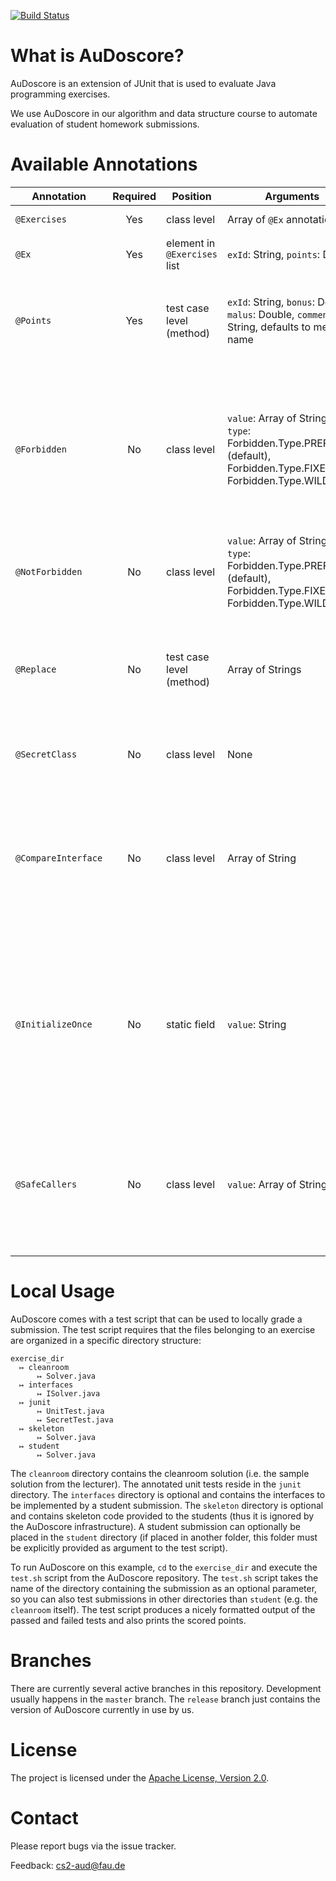 [![Build Status](https://travis-ci.org/FAU-Inf2/AuDoscore.svg?branch=master)](https://travis-ci.org/FAU-Inf2/AuDoscore)

What is AuDoscore?
=======
AuDoscore is an extension of JUnit that is used to evaluate Java programming exercises.

We use AuDoscore in our algorithm and data structure course to automate evaluation of student homework submissions.

Available Annotations
=======

| Annotation          | Required | Position                     | Arguments                                                                                                            | Semantics                                                                                                                                                                                                                                                                                                                              |
|---------------------|:--------:|------------------------------|----------------------------------------------------------------------------------------------------------------------|----------------------------------------------------------------------------------------------------------------------------------------------------------------------------------------------------------------------------------------------------------------------------------------------------------------------------------------|
| `@Exercises`        |   Yes    | class level                  | Array of `@Ex` annotations                                                                                           | contains a list of `@Ex` annotations; see `@Ex`                                                                                                                                                                                                                                                                                        |
| `@Ex`               |   Yes    | element in `@Exercises` list | `exId`: String, `points`: Double                                                                                     | for every (sub)exercise, create an `@Ex` annotation with unique `exID`                                                                                                                                                                                                                                                                 |
| `@Points`           |   Yes    | test case level (method)     | `exId`: String, `bonus`: Double, `malus`: Double, `comment`: String, defaults to method name                         | Student earns `bonus` / sum(`bonus`) * `Ex.points` points for passing this test case. Student looses `malus` / sum(`bonus`) * `Ex.points` points for *not* passing this test case.                                                                                                                                                     |
| `@Forbidden`        |    No    | class level                  | `value`: Array of Strings, `type`: Forbidden.Type.PREFIX (default), Forbidden.Type.FIXED, or Forbidden.Type.WILDCARD | Arguments specify forbidden classes/methods/etc., depending on the `type`. PREFIX: Arguments are interpreted as prefix to forbidden elements. FIXED: Arguments are exactly the forbidden elements. WILDCARD: Like PREFIX but also supports wildcards. See also `@NotForbidden`                                                         |
| `@NotForbidden`     |    No    | class level                  | `value`: Array of Strings, `type`: Forbidden.Type.PREFIX (default), Forbidden.Type.FIXED, or Forbidden.Type.WILDCARD | Arguments specify allowed classes/methods/etc., these take precedence over `@Forbidden`; see also `@Forbidden`                                                                                                                                                                                                                         |
| `@Replace`          |    No    | test case level (method)     | Array of Strings                                                                                                     | Strings refer to methods in the student's code. For this test case, all methods mentioned in the `@Replace` annotation will be replaced with their cleanroom counterparts. Note: `@Replace` can only be used in secret tests!                                                                                                          |
| `@SecretClass`      |    No    | class level                  | None                                                                                                                 | Marks a test class to be secret. Results will not be shown to students before the submission deadline.                                                                                                                                                                                                                                 |
| `@CompareInterface` |    No    | class level                  | Array of String                                                                                                      | Checks if methods and fields of students have the same signature as their cleanroom counterparts. Possible Strings: "Classname.Methodname, "Classname.Fieldname", "Classname". If only the Classname is given all public methods/fields are checked.                                                                                   |
| `@InitializeOnce`   |    No    | static field                 | `value`: String                                                                                                      | At first execution, the method given as `value` is called and its result is stored in a temporary file. At subsequent executions, the annotated attribute is initialized using the precomputed result from the file. Note: `@InitializeOnce` can only be used in secret tests and the result of the given method must be serializable! |
| `@SafeCallers`      |    No    | class level                  | `value`: Array of Strings                                                                                            | Fully qualified class names of classes to be granted additional permissions through the security manager (otherwise blocked e.g. for student code in order to prevent malicious behavior, file/net access, access to grading infrastructure, ...).                                                                                     |

Local Usage
=======

AuDoscore comes with a test script that can be used to locally grade a submission.
The test script requires that the files belonging to an exercise are organized in a specific directory structure:

```
exercise_dir
  ↦ cleanroom
      ↦ Solver.java
  ↦ interfaces
      ↦ ISolver.java
  ↦ junit
      ↦ UnitTest.java
      ↦ SecretTest.java
  ↦ skeleton
      ↦ Solver.java
  ↦ student
      ↦ Solver.java
```

The `cleanroom` directory contains the cleanroom solution (i.e. the sample solution from the lecturer).
The annotated unit tests reside in the `junit` directory.
The `interfaces` directory is optional and contains the interfaces to be implemented by a student submission.
The `skeleton` directory is optional and contains skeleton code provided to the students
(thus it is ignored by the AuDoscore infrastructure).
A student submission can optionally be placed in the `student` directory
(if placed in another folder, this folder must be explicitly provided as argument to the test script).

To run AuDoscore on this example, `cd` to the `exercise_dir` and execute the `test.sh` script from the AuDoscore repository.
The `test.sh` script takes the name of the directory containing the submission as an optional parameter,
so you can also test submissions in other directories than `student` (e.g. the `cleanroom` itself).
The test script produces a nicely formatted output of the passed and failed tests and also prints the scored points.

Branches
=======

There are currently several active branches in this repository.
Development usually happens in the `master` branch.
The `release` branch just contains the version of AuDoscore currently in use by us.

License
=======

The project is licensed under the [Apache License, Version 2.0](http://www.apache.org/licenses/LICENSE-2.0).

Contact
=======

Please report bugs via the issue tracker.

Feedback: [cs2-aud@fau.de](mailto:cs2-aud@fau.de)
